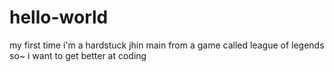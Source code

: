 # hello-world
my first time
i'm a hardstuck jhin main from a game called league of legends
so~ i want to get better at coding
